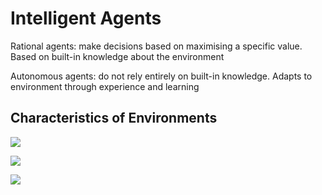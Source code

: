 # Intelligent Agents
Rational agents: make decisions based on maximising a specific value. Based on built-in knowledge about the environment

Autonomous agents: do not rely entirely on built-in knowledge. Adapts to environment through experience and learning

## Characteristics of Environments
![](https://s3.us-west-2.amazonaws.com/secure.notion-static.com/a2c4a380-0ab7-49d4-a031-dd92588cafa4/Untitled.png?X-Amz-Algorithm=AWS4-HMAC-SHA256&X-Amz-Content-Sha256=UNSIGNED-PAYLOAD&X-Amz-Credential=AKIAT73L2G45EIPT3X45%2F20220417%2Fus-west-2%2Fs3%2Faws4_request&X-Amz-Date=20220417T093730Z&X-Amz-Expires=86400&X-Amz-Signature=1d5c8782988d52d9022a55bc0c71eea297c15d84d6befc245bd52bebe8c45f63&X-Amz-SignedHeaders=host&response-content-disposition=filename%20%3D%22Untitled.png%22&x-id=GetObject)

![](https://s3.us-west-2.amazonaws.com/secure.notion-static.com/574d0369-0290-4aa6-92ac-5ed4418992c3/Untitled.png?X-Amz-Algorithm=AWS4-HMAC-SHA256&X-Amz-Content-Sha256=UNSIGNED-PAYLOAD&X-Amz-Credential=AKIAT73L2G45EIPT3X45%2F20220417%2Fus-west-2%2Fs3%2Faws4_request&X-Amz-Date=20220417T093819Z&X-Amz-Expires=86400&X-Amz-Signature=1bb00a849885f64f6176f8e3d2a7573b36bc98b9eecd764fa3d307526e7320a7&X-Amz-SignedHeaders=host&response-content-disposition=filename%20%3D%22Untitled.png%22&x-id=GetObject)

![](https://s3.us-west-2.amazonaws.com/secure.notion-static.com/771b445a-af0c-41de-851f-2a5333ef4f4e/Untitled.png?X-Amz-Algorithm=AWS4-HMAC-SHA256&X-Amz-Content-Sha256=UNSIGNED-PAYLOAD&X-Amz-Credential=AKIAT73L2G45EIPT3X45%2F20220417%2Fus-west-2%2Fs3%2Faws4_request&X-Amz-Date=20220417T093845Z&X-Amz-Expires=86400&X-Amz-Signature=a85614e5d1c8db3e07946dab25b190941d2e0a08cf3699ea42bc42f56f49d28c&X-Amz-SignedHeaders=host&response-content-disposition=filename%20%3D%22Untitled.png%22&x-id=GetObject)
